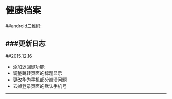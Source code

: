 # 健康档案    

##android二维码:     

###更新日志
---
##2015.12.16    
- 添加返回键功能
- 调整跳转页面的标题显示
- 更改华为手机部分崩溃问题
- 去掉登录页面的默认手机号   
---
